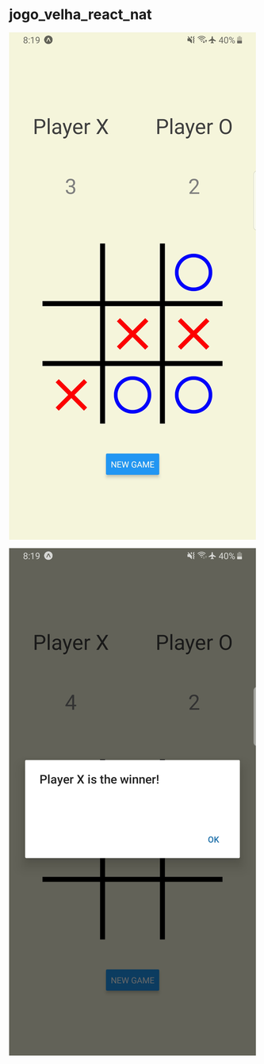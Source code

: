 # jogo_velha_react_nat

![Alt text](https://raw.githubusercontent.com/rgabriel738/jogo_velha_react_nat/master/Screenshot_20200803-081921_Expo.jpg?raw=true "Screenshot")

![Alt text](https://raw.githubusercontent.com/rgabriel738/jogo_velha_react_nat/master/Screenshot_20200803-081930_Expo.jpg?raw=true "Screenshot")
